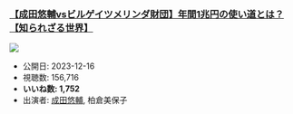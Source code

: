 ### [【成田悠輔vsビルゲイツメリンダ財団】年間1兆円の使い道とは？【知られざる世界】](https://www.youtube.com/watch?v=c4I01jQKGXI)
[![](https://img.youtube.com/vi/c4I01jQKGXI/sddefault.jpg)](https://www.youtube.com/watch?v=c4I01jQKGXI)
-   公開日: 2023-12-16
-   視聴数: 156,716
-   **いいね数: 1,752**
-   出演者: [成田悠輔](/rehacq_fan/people/成田悠輔 "wikilink"), 柏倉美保子
